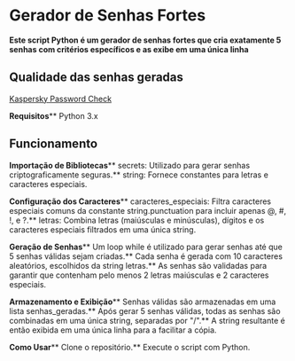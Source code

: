 # Gerador de Senhas Fortes
**Este script Python é um gerador de senhas fortes que cria exatamente 5 senhas com critérios específicos e as exibe em uma única linha**

## Qualidade das senhas geradas
[Kaspersky Password Check](https://prnt.sc/rN9_Ik8eRym2)

**Requisitos**\**
Python 3.x

## Funcionamento
**Importação de Bibliotecas**\**
secrets: Utilizado para gerar senhas criptograficamente seguras.\**
string: Fornece constantes para letras e caracteres especiais.

**Configuração dos Caracteres**\**
caracteres_especiais: Filtra caracteres especiais comuns da constante string.punctuation para incluir apenas @, #, !, e ?.\**
letras: Combina letras (maiúsculas e minúsculas), dígitos e os caracteres especiais filtrados em uma única string.

**Geração de Senhas**\**
Um loop while é utilizado para gerar senhas até que 5 senhas válidas sejam criadas.\**
Cada senha é gerada com 10 caracteres aleatórios, escolhidos da string letras.\**
As senhas são validadas para garantir que contenham pelo menos 2 letras maiúsculas e 2 caracteres especiais.

**Armazenamento e Exibição**\**
Senhas válidas são armazenadas em uma lista senhas_geradas.\**
Após gerar 5 senhas válidas, todas as senhas são combinadas em uma única string, separadas por "/".\**
A string resultante é então exibida em uma única linha para a facilitar a cópia.

**Como Usar**\**
Clone o repositório.\**
Execute o script com Python.
